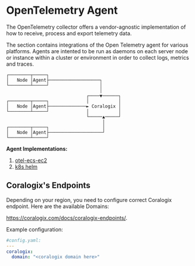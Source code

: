 # OpenTelemetry Agent

The OpenTelemetry collector offers a vendor-agnostic implementation of how to receive, process and export telemetry data.

The section contains integrations of the Open Telemetry agent for various platforms. Agents are intented to be run as daemons on each server node or instance within a cluster or environment in order to collect logs, metrics and traces.

```
┌────────┬─────┐
│   Node │Agent├───────────────────┐
└────────┴─────┘                   │
                                   │
                              ┌────▼──────┐
┌────────┬─────┐              │           │
│   Node │Agent├──────────────► Coralogix │
└────────┴─────┘              │           │
                              └─────▲─────┘
                                    │
┌────────┬─────┐                    │
│   Node │Agent├────────────────────┘
└────────┴─────┘

```

**Agent Implementations:**

1. [otel-ecs-ec2](https://github.com/coralogix/cloudformation-coralogix-aws/tree/master/opentelemetry/ecs-ec2)
2. [k8s helm](./k8s-helm/)

## Coralogix's Endpoints

Depending on your region, you need to configure correct Coralogix endpoint. Here are the available Domains:

https://coralogix.com/docs/coralogix-endpoints/.

Example configuration:

```yaml
#config.yaml:
---
coralogix:
  domain: "<coralogix domain here>"
```
